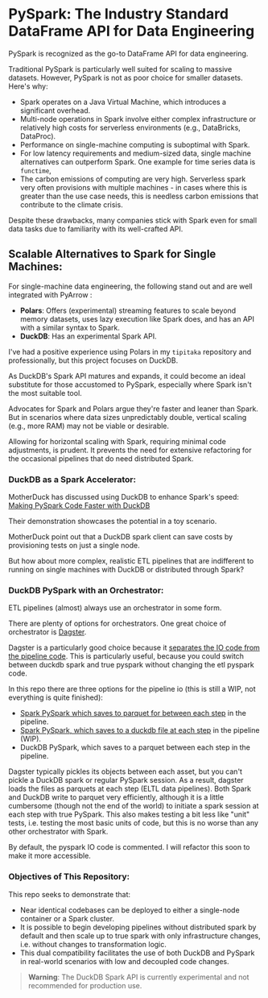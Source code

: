 # PySpark: The Industry Standard DataFrame API for Data Engineering

PySpark is recognized as the go-to DataFrame API for data engineering. 

Traditional PySpark is particularly well suited for scaling to massive datasets. However, PySpark is not as poor choice for smaller datasets. Here's why:

- Spark operates on a Java Virtual Machine, which introduces a significant overhead.
- Multi-node operations in Spark involve either complex infrastructure or relatively high costs for serverless environments (e.g., DataBricks, DataProc).
- Performance on single-machine computing is suboptimal with Spark.
- For low latency requirements and medium-sized data, single machine alternatives can outperform Spark. One example for time series data is `functime`,
- The carbon emissions of computing are very high. Serverless spark very often provisions with multiple machines - in cases where this is greater than the use case needs, this is needless carbon emissions that contribute to the climate crisis.

Despite these drawbacks, many companies stick with Spark even for small data tasks due to familiarity with its well-crafted API.

## Scalable Alternatives to Spark for Single Machines:

For single-machine data engineering, the following stand out and are well integrated with PyArrow :
- **Polars**: Offers (experimental) streaming features to scale beyond memory datasets, uses lazy execution like Spark does, and has an API with a similar syntax to Spark.
- **DuckDB**: Has an experimental Spark API.

I've had a positive experience using Polars in my `tipitaka` repository and professionally, but this project focuses on DuckDB.

As DuckDB's Spark API matures and expands, it could become an ideal substitute for those accustomed to PySpark, especially where Spark isn't the most suitable tool.

Advocates for Spark and Polars argue they're faster and leaner than Spark. But in scenarios where data sizes unpredictably double, vertical scaling (e.g., more RAM) may not be viable or desirable.

Allowing for horizontal scaling with Spark, requiring minimal code adjustments, is prudent. It prevents the need for extensive refactoring for the occasional pipelines that do need distributed Spark.

### DuckDB as a Spark Accelerator:

MotherDuck has discussed using DuckDB to enhance Spark's speed:
[Making PySpark Code Faster with DuckDB](https://motherduck.com/blog/making-pyspark-code-faster-with-duckdb/)

Their demonstration showcases the potential in a toy scenario. 

MotherDuck point out that a DuckDB spark client can save costs by provisioning tests on just a single node.

But how about more complex, realistic ETL pipelines that are indifferent to running on single machines with DuckDB or distributed through Spark?

### DuckDB PySpark with an Orchestrator:

ETL pipelines (almost) always use an orchestrator in some form.

There are plenty of options for orchestrators. One great choice of orchestrator is [Dagster](https://github.com/dagster-io/dagster). 

Dagster is a particularly good choice because it [separates the IO code from the pipeline code](https://docs.dagster.io/concepts/io-management/io-managers). This is particularly useful, because you could switch between duckdb spark and true pyspark without changing the etl pyspark code.

In this repo there are three options for the pipeline io (this is still a WIP, not everything is quite finished):
* [Spark PySpark which saves to parquet for between each step](https://docs.dagster.io/integrations/spark) in the pipeline.
* [Spark PySpark, which saves to a duckdb file at each step](https://dagster.io/integrations/dagster-duckdb-pyspark) in the pipeline (WIP).
* DuckDB PySpark, which saves to a parquet between each step in the pipeline. 

Dagster typically pickles its objects between each asset, but you can't pickle a DuckDB spark or regular PySpark session. As a result, dagster loads the files as parquets at each step (ELTL data pipelines). Both Spark and DuckDB write to parquet very efficiently, although it is a little cumbersome (though not the end of the world) to initiate a spark session at each step with true PySpark. This also makes testing a bit less like "unit" tests, i.e. testing the most basic units of code, but this is no worse than any other orchestrator with Spark.

By default, the pyspark IO code is commented. I will refactor this soon to make it more accessible.

### Objectives of This Repository:

This repo seeks to demonstrate that:
- Near identical codebases can be deployed to either a single-node container or a Spark cluster.
- It is possible to begin developing pipelines without distributed spark by default and then scale up to true spark with only infrastructure changes, i.e. without changes to transformation logic.
- This dual compatibility facilitates the use of both DuckDB and PySpark in real-world scenarios with low and decoupled code changes.

> **Warning**: The DuckDB Spark API is currently experimental and not recommended for production use.
